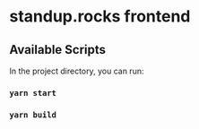 # standup.rocks frontend

## Available Scripts

In the project directory, you can run:

### `yarn start`
### `yarn build`
